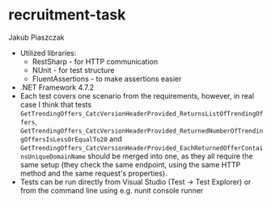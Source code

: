 # recruitment-task

Jakub Piaszczak

- Utilized libraries:
  - RestSharp - for HTTP communication
  - NUnit - for test structure
  - FluentAssertions - to make assertions easier
- .NET Framework 4.7.2
- Each test covers one scenario from the requirements, however, in real case I think that tests `GetTrendingOffers_CatcVersionHeaderProvided_ReturnsListOfTrendingOffers`, `GetTrendingOffers_CatcVersionHeaderProvided_ReturnedNumberOfTrendingOffersIsLessOrEqualTo20` and `GetTrendingOffers_CatcVersionHeaderProvided_EachReturnedOfferContainsUniqueDomainName` should be merged into one, as they all require the same setup (they check the same endpoint, using the same HTTP method and the same request's properties).
- Tests can be run directly from Visual Studio (Test -> Test Explorer) or from the command line using e.g. nunit console runner
